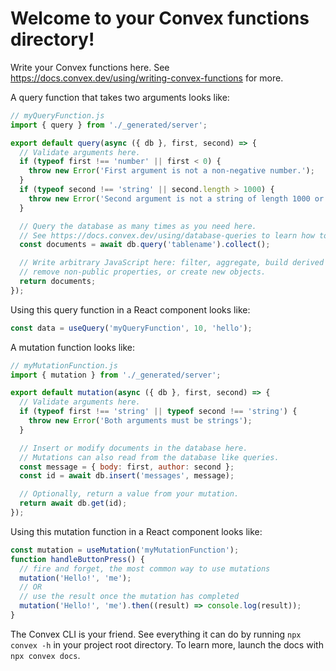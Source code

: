# Welcome to your Convex functions directory!

Write your Convex functions here. See
https://docs.convex.dev/using/writing-convex-functions for more.

A query function that takes two arguments looks like:

```javascript
// myQueryFunction.js
import { query } from './_generated/server';

export default query(async ({ db }, first, second) => {
  // Validate arguments here.
  if (typeof first !== 'number' || first < 0) {
    throw new Error('First argument is not a non-negative number.');
  }
  if (typeof second !== 'string' || second.length > 1000) {
    throw new Error('Second argument is not a string of length 1000 or less.');
  }

  // Query the database as many times as you need here.
  // See https://docs.convex.dev/using/database-queries to learn how to write queries.
  const documents = await db.query('tablename').collect();

  // Write arbitrary JavaScript here: filter, aggregate, build derived data,
  // remove non-public properties, or create new objects.
  return documents;
});
```

Using this query function in a React component looks like:

```javascript
const data = useQuery('myQueryFunction', 10, 'hello');
```

A mutation function looks like:

```javascript
// myMutationFunction.js
import { mutation } from './_generated/server';

export default mutation(async ({ db }, first, second) => {
  // Validate arguments here.
  if (typeof first !== 'string' || typeof second !== 'string') {
    throw new Error('Both arguments must be strings');
  }

  // Insert or modify documents in the database here.
  // Mutations can also read from the database like queries.
  const message = { body: first, author: second };
  const id = await db.insert('messages', message);

  // Optionally, return a value from your mutation.
  return await db.get(id);
});
```

Using this mutation function in a React component looks like:

```javascript
const mutation = useMutation('myMutationFunction');
function handleButtonPress() {
  // fire and forget, the most common way to use mutations
  mutation('Hello!', 'me');
  // OR
  // use the result once the mutation has completed
  mutation('Hello!', 'me').then((result) => console.log(result));
}
```

The Convex CLI is your friend. See everything it can do by running
`npx convex -h` in your project root directory. To learn more, launch the docs
with `npx convex docs`.
